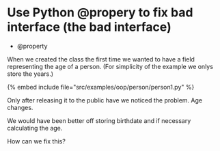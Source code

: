# Use Python @propery to fix bad interface (the bad interface)

* @property

When we created the class the first time we wanted to have a field representing the age of
a person. (For simplicity of the example we onlys store the years.)

{% embed include file="src/examples/oop/person/person1.py" %}

Only after releasing it to the public have we noticed the problem. Age changes.

We would have been better off storing birthdate and if necessary calculating the age.

How can we fix this?


